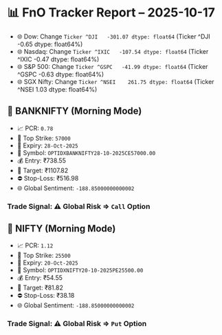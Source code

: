 # 📊 FnO Tracker Report – 2025-10-17
- 🌐 Dow: Change `Ticker
^DJI   -301.07
dtype: float64` (Ticker
^DJI   -0.65
dtype: float64%)
- 🌐 Nasdaq: Change `Ticker
^IXIC   -107.54
dtype: float64` (Ticker
^IXIC   -0.47
dtype: float64%)
- 🌐 S&P 500: Change `Ticker
^GSPC   -41.99
dtype: float64` (Ticker
^GSPC   -0.63
dtype: float64%)
- 🌐 SGX Nifty: Change `Ticker
^NSEI    261.75
dtype: float64` (Ticker
^NSEI    1.03
dtype: float64%)
## 📘 BANKNIFTY (Morning Mode)
- 📈 PCR: `0.78`
- 🔢 Top Strike: `57000`
- 📆 Expiry: `28-Oct-2025`
- 🎫 Symbol: `OPTIDXBANKNIFTY28-10-2025CE57000.00`
- 💰 Entry: ₹738.55
- 🎯 Target: ₹1107.82
- ⛔ Stop-Loss: ₹516.98
- 🌐 Global Sentiment: `-188.85000000000002`
### Trade Signal: ⚠️ Global Risk ⇒ `Call` Option
## 📘 NIFTY (Morning Mode)
- 📈 PCR: `1.12`
- 🔢 Top Strike: `25500`
- 📆 Expiry: `20-Oct-2025`
- 🎫 Symbol: `OPTIDXNIFTY20-10-2025PE25500.00`
- 💰 Entry: ₹54.55
- 🎯 Target: ₹81.82
- ⛔ Stop-Loss: ₹38.18
- 🌐 Global Sentiment: `-188.85000000000002`
### Trade Signal: ⚠️ Global Risk ⇒ `Put` Option